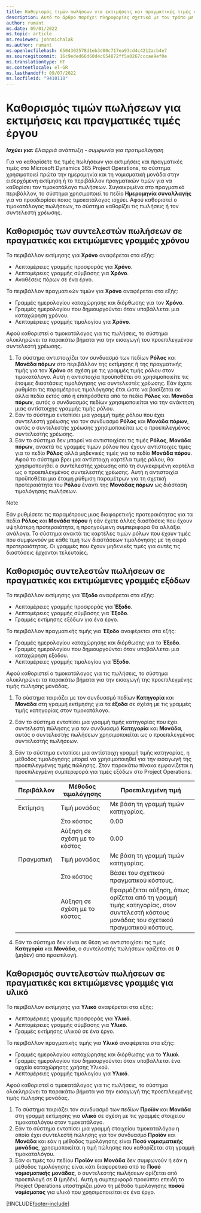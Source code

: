 ```yaml
---
title: Καθορισμός τιμών πωλήσεων για εκτιμήσεις και πραγματικές τιμές έργου
description: Αυτό το άρθρο παρέχει πληροφορίες σχετικά με τον τρόπο με τον οποίο καθορίζονται οι τιμές πωλήσεων σε εκτιμήσεις έργου και οι πραγματικές τιμές.
author: rumant
ms.date: 09/01/2022
ms.topic: article
ms.reviewer: johnmichalak
ms.author: rumant
ms.openlocfilehash: 6504302578d1eb3d00c717ea93cd4c4212acb4e7
ms.sourcegitcommit: 16c9eded66d60d4c654872ff5a0267cccae9ef0e
ms.translationtype: HT
ms.contentlocale: el-GR
ms.lasthandoff: 09/07/2022
ms.locfileid: "9410118"
---
```

# <a name="determine-sales-prices-for-project-estimates-and-actuals"></a>Καθορισμός τιμών πωλήσεων για εκτιμήσεις και πραγματικές τιμές έργου

_**Ισχύει για:** Ελαφριά ανάπτυξη - συμφωνία για προτιμολόγηση_

Για να καθορίσετε τις τιμές πωλήσεων για εκτιμήσεις και πραγματικές τιμές στο Microsoft Dynamics 365 Project Operations, το σύστημα χρησιμοποιεί πρώτα την ημερομηνία και τη νομισματική μονάδα στην εισερχόμενη εκτίμηση ή το περιβάλλον πραγματικών τιμών για να καθορίσει τον τιμοκατάλογο πωλήσεων. Συγκεκριμένα στο πραγματικό περιβάλλον, το σύστημα χρησιμοποιεί το πεδίο **Ημερομηνία συναλλαγής** για να προσδιορίσει ποιος τιμοκατάλογος ισχύει. Αφού καθοριστεί ο τιμοκατάλογος πωλήσεων, το σύστημα καθορίζει τις πωλήσεις ή τον συντελεστή χρέωσης.

## <a name="determining-sales-rates-on-actual-and-estimate-lines-for-time"></a>Καθορισμός των συντελεστών πωλήσεων σε πραγματικές και εκτιμώμενες γραμμές χρόνου

Το περιβάλλον εκτίμησης για **Χρόνο** αναφέρεται στα εξής:

- Λεπτομέρειες γραμμής προσφοράς για **Χρόνο**.
- Λεπτομέρειες γραμμής σύμβασης για **Χρόνο**.
- Αναθέσεις πόρων σε ένα έργο.

Το περιβάλλον πραγματικών τιμών για **Χρόνο** αναφέρεται στα εξής:

- Γραμμές ημερολογίου καταχώρησης και διόρθωσης για τον **Χρόνο**.
- Γραμμές ημερολογίου που δημιουργούνται όταν υποβάλλεται μια καταχώρηση χρόνου.
- Λεπτομέρειες γραμμής τιμολογίου για **Χρόνο**. 

Αφού καθοριστεί ο τιμοκατάλογος για τις πωλήσεις, το σύστημα ολοκληρώνει τα παρακάτω βήματα για την εισαγωγή του προεπιλεγμένου συντελεστή χρέωσης.

1. Το σύστημα αντιστοιχίζει τον συνδυασμό των πεδίων **Ρόλος** και **Μονάδα πόρων** στο περιβάλλον της εκτίμησης ή της πραγματικής τιμής για τον **Χρόνο** σε σχέση με τις γραμμές τιμής ρόλου στον τιμοκατάλογο. Αυτή η αντιστοιχία προϋποθέτει ότι χρησιμοποιείτε τις έτοιμες διαστάσεις τιμολόγησης για συντελεστές χρέωσης. Εάν έχετε ρυθμίσει τις παραμέτρους τιμολόγησης έτσι ώστε να βασίζεται σε άλλα πεδία εκτός από ή επιπρόσθετα από τα πεδία **Ρόλος** και **Μονάδα πόρων**, αυτός ο συνδυασμός πεδίων χρησιμοποιείται για την ανάκτηση μιας αντίστοιχης γραμμής τιμής ρόλου.
1. Εάν το σύστημα εντοπίσει μια γραμμή τιμής ρόλου που έχει συντελεστή χρέωσης για τον συνδυασμό **Ρόλος** και **Μονάδα πόρων**, αυτός ο συντελεστής χρέωσης χρησιμοποιείται ως ο προεπιλεγμένος συντελεστής χρέωσης.
1. Εάν το σύστημα δεν μπορεί να αντιστοιχίσει τις τιμές **Ρόλος**, **Μονάδα πόρων**, ανακτά τις γραμμές τιμών ρόλου που έχουν αντίστοιχες τιμές για το πεδίο **Ρόλος** αλλά μηδενικές τιμές για το πεδίο **Μονάδα πόρου**. Αφού το σύστημα βρει μια αντίστοιχη καρτέλα τιμής ρόλου, θα χρησιμοποιηθεί ο συντελεστής χρέωσης από τη συγκεκριμένη καρτέλα ως ο προεπιλεγμένος συντελεστής χρέωσης. Αυτή η αντιστοιχία προϋποθέτει μια έτοιμη ρύθμιση παραμέτρων για τη σχετική προτεραιότητα του **Ρόλου** έναντι της **Μονάδας πόρων** ως διάσταση τιμολόγησης πωλήσεων.

> [!NOTE]
> Εάν ρυθμίσετε τις παραμέτρους μιας διαφορετικής προτεραιότητας για τα πεδία **Ρόλος** και **Μονάδα πόρου** ή εάν έχετε άλλες διαστάσεις που έχουν υψηλότερη προτεραιότητα, η προηγούμενη συμπεριφορά θα αλλάξει ανάλογα. Το σύστημα ανακτά τις καρτέλες τιμών ρόλων που έχουν τιμές που συμφωνούν με κάθε τιμή των διαστάσεων τιμολόγησης με τη σειρά προτεραιότητας. Οι γραμμές που έχουν μηδενικές τιμές για αυτές τις διαστάσεις έρχονται τελευταίες.

## <a name="determining-sales-rates-on-actual-and-estimate-lines-for-expense"></a>Καθορισμός συντελεστών πωλήσεων σε πραγματικές και εκτιμώμενες γραμμές εξόδων

Το περιβάλλον εκτίμησης για **Έξοδο** αναφέρεται στα εξής:

- Λεπτομέρειες γραμμής προσφοράς για **Έξοδο**.
- Λεπτομέρειες γραμμής σύμβασης για **Έξοδο**.
- Γραμμές εκτίμησης εξόδων για ένα έργο.

Το περιβάλλον πραγματικής τιμής για **Έξοδο** αναφέρεται στα εξής:

- Γραμμές ημερολογίου καταχώρησης και διόρθωσης για το **Έξοδο**.
- Γραμμές ημερολογίου που δημιουργούνται όταν υποβάλλεται μια καταχώρηση εξόδου.
- Λεπτομέρειες γραμμής τιμολογίου για **Έξοδο**. 

Αφού καθοριστεί ο τιμοκατάλογος για τις πωλήσεις, το σύστημα ολοκληρώνει τα παρακάτω βήματα για την εισαγωγή της προεπιλεγμένης τιμής πώλησης μονάδας.

1. Το σύστημα ταιριάζει με τον συνδυασμό πεδίων **Κατηγορία** και **Μονάδα** στη γραμμή εκτίμησης για τα **έξοδα** σε σχέση με τις γραμμές τιμής κατηγορίας στον τιμοκατάλογο.
1. Εάν το σύστημα εντοπίσει μια γραμμή τιμής κατηγορίας που έχει συντελεστή πώλησης για τον συνδυασμό **Κατηγορία** και **Μονάδα**, αυτός ο συντελεστής πωλήσεων χρησιμοποιείται ως ο προεπιλεγμένος συντελεστής πωλήσεων.
1. Εάν το σύστημα εντοπίσει μια αντίστοιχη γραμμή τιμής κατηγορίας, η μέθοδος τιμολόγησης μπορεί να χρησιμοποιηθεί για την εισαγωγή της προεπιλεγμένης τιμής πώλησης. Στον παρακάτω πίνακα εμφανίζεται η προεπιλεγμένη συμπεριφορά για τιμές εξόδων στο Project Operations.

    | Περιβάλλον | Μέθοδος τιμολόγησης | Προεπιλεγμένη τιμή |
    | --- | --- | --- |
    | Εκτίμηση | Τιμή μονάδας | Με βάση τη γραμμή τιμών κατηγορίας. |
    |        | Στο κόστος | 0.00 |
    |        | Αύξηση σε σχέση με το κόστος | 0.00 |
    | Πραγματική | Τιμή μονάδας | Με βάση τη γραμμή τιμών κατηγορίας. |
    |        | Στο κόστος | Βάσει του σχετικού πραγματικού κόστους. |
    |        | Αύξηση σε σχέση με το κόστος | Εφαρμόζεται αύξηση, όπως ορίζεται από τη γραμμή τιμής κατηγορίας, στον συντελεστή κόστους μονάδας του σχετικού πραγματικού κόστους. |

1. Εάν το σύστημα δεν είναι σε θέση να αντιστοιχίσει τις τιμές **Κατηγορία** και **Μονάδα**, ο συντελεστής πωλήσεων ορίζεται σε **0** (μηδέν) από προεπιλογή.

## <a name="determining-sales-rates-on-actual-and-estimate-lines-for-material"></a>Καθορισμός συντελεστών πωλήσεων σε πραγματικές και εκτιμώμενες γραμμές για υλικό

Το περιβάλλον εκτίμησης για **Υλικό** αναφέρεται στα εξής:

- Λεπτομέρειες γραμμής προσφοράς για **Υλικό**.
- Λεπτομέρειες γραμμής σύμβασης για **Υλικό**.
- Γραμμές εκτίμησης υλικού σε ένα έργο.

Το περιβάλλον πραγματικής τιμής για **Υλικό** αναφέρεται στα εξής:

- Γραμμές ημερολογίου καταχώρησης και διόρθωσης για το **Υλικό**.
- Γραμμές ημερολογίου που δημιουργούνται όταν υποβάλλεται ένα αρχείο καταχώρησης χρήσης Υλικού.
- Λεπτομέρειες γραμμής τιμολογίου για **Υλικό**. 

Αφού καθοριστεί ο τιμοκατάλογος για τις πωλήσεις, το σύστημα ολοκληρώνει τα παρακάτω βήματα για την εισαγωγή της προεπιλεγμένης τιμής πώλησης μονάδας.

1. Το σύστημα ταιριάζει τον συνδυασμό των πεδίων **Προϊόν** και **Μονάδα** στη γραμμή εκτίμησης για **υλικό** σε σχέση με τις γραμμές στοιχείου τιμοκαταλόγου στον τιμοκατάλογο.
1. Εάν το σύστημα εντοπίσει μια γραμμή στοιχείου τιμοκαταλόγου η οποία έχει συντελεστή πώλησης για τον συνδυασμό **Προϊόν** και **Μονάδα** και εάν η μέθοδος τιμολόγησης είναι **Ποσό νομισματικής μονάδας**, χρησιμοποιείται η τιμή πώλησης που καθορίζεται στη γραμμή τιμοκαταλόγου. 
1. Εάν οι τιμές του πεδίου **Προϊόν** και **Μονάδα** δεν συμφωνούν ή εάν η μέθοδος τιμολόγησης είναι κάτι διαφορετικό από το **Ποσό νομισματικής μονάδας**, ο συντελεστής πωλήσεων ορίζεται από προεπιλογή σε **0** (μηδέν). Αυτή η συμπεριφορά προκύπτει επειδή το Project Operations υποστηρίζει μόνο τη μέθοδο τιμολόγησης **ποσού νομίσματος** για υλικό που χρησιμοποιείται σε ένα έργο.

[!INCLUDE[footer-include](../../includes/footer-banner.md)]
